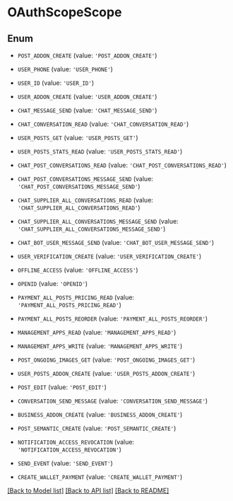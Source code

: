 # OAuthScopeScope


## Enum

* `POST_ADDON_CREATE` (value: `'POST_ADDON_CREATE'`)

* `USER_PHONE` (value: `'USER_PHONE'`)

* `USER_ID` (value: `'USER_ID'`)

* `USER_ADDON_CREATE` (value: `'USER_ADDON_CREATE'`)

* `CHAT_MESSAGE_SEND` (value: `'CHAT_MESSAGE_SEND'`)

* `CHAT_CONVERSATION_READ` (value: `'CHAT_CONVERSATION_READ'`)

* `USER_POSTS_GET` (value: `'USER_POSTS_GET'`)

* `USER_POSTS_STATS_READ` (value: `'USER_POSTS_STATS_READ'`)

* `CHAT_POST_CONVERSATIONS_READ` (value: `'CHAT_POST_CONVERSATIONS_READ'`)

* `CHAT_POST_CONVERSATIONS_MESSAGE_SEND` (value: `'CHAT_POST_CONVERSATIONS_MESSAGE_SEND'`)

* `CHAT_SUPPLIER_ALL_CONVERSATIONS_READ` (value: `'CHAT_SUPPLIER_ALL_CONVERSATIONS_READ'`)

* `CHAT_SUPPLIER_ALL_CONVERSATIONS_MESSAGE_SEND` (value: `'CHAT_SUPPLIER_ALL_CONVERSATIONS_MESSAGE_SEND'`)

* `CHAT_BOT_USER_MESSAGE_SEND` (value: `'CHAT_BOT_USER_MESSAGE_SEND'`)

* `USER_VERIFICATION_CREATE` (value: `'USER_VERIFICATION_CREATE'`)

* `OFFLINE_ACCESS` (value: `'OFFLINE_ACCESS'`)

* `OPENID` (value: `'OPENID'`)

* `PAYMENT_ALL_POSTS_PRICING_READ` (value: `'PAYMENT_ALL_POSTS_PRICING_READ'`)

* `PAYMENT_ALL_POSTS_REORDER` (value: `'PAYMENT_ALL_POSTS_REORDER'`)

* `MANAGEMENT_APPS_READ` (value: `'MANAGEMENT_APPS_READ'`)

* `MANAGEMENT_APPS_WRITE` (value: `'MANAGEMENT_APPS_WRITE'`)

* `POST_ONGOING_IMAGES_GET` (value: `'POST_ONGOING_IMAGES_GET'`)

* `USER_POSTS_ADDON_CREATE` (value: `'USER_POSTS_ADDON_CREATE'`)

* `POST_EDIT` (value: `'POST_EDIT'`)

* `CONVERSATION_SEND_MESSAGE` (value: `'CONVERSATION_SEND_MESSAGE'`)

* `BUSINESS_ADDON_CREATE` (value: `'BUSINESS_ADDON_CREATE'`)

* `POST_SEMANTIC_CREATE` (value: `'POST_SEMANTIC_CREATE'`)

* `NOTIFICATION_ACCESS_REVOCATION` (value: `'NOTIFICATION_ACCESS_REVOCATION'`)

* `SEND_EVENT` (value: `'SEND_EVENT'`)

* `CREATE_WALLET_PAYMENT` (value: `'CREATE_WALLET_PAYMENT'`)

[[Back to Model list]](../README.md#documentation-for-models) [[Back to API list]](../README.md#documentation-for-api-endpoints) [[Back to README]](../README.md)



